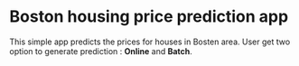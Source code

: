 # Boston housing price prediction app

 This simple app predicts the prices for houses in Bosten area. User get two option to generate prediction : **Online** and **Batch**.
 
 
